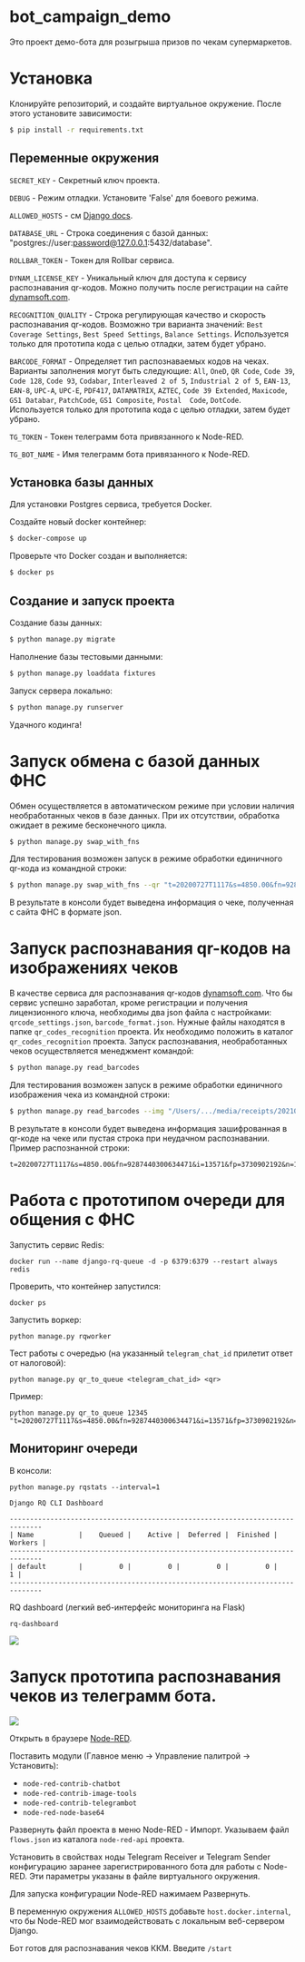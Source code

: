 # bot_campaign_demo

Это проект демо-бота для розыгрыша призов по чекам супермаркетов.

# Установка

Клонируйте репозиторий, и создайте виртуальное окружение. После этого установите зависимости:

```bash
$ pip install -r requirements.txt
```

## Переменные окружения

`SECRET_KEY` - Секретный ключ проекта.

`DEBUG` - Режим отладки. Установите 'False' для боевого режима.

`ALLOWED_HOSTS` - см [Django docs](https://docs.djangoproject.com/en/3.1/ref/settings/#allowed-hosts).

`DATABASE_URL` - Строка соединения с базой данных: "postgres://user:password@127.0.0.1:5432/database".

`ROLLBAR_TOKEN` - Токен для Rollbar сервиса.

`DYNAM_LICENSE_KEY` - Уникальный ключ для доступа к сервису распознавания qr-кодов. Можно получить после регистрации на сайте [dynamsoft.com](https://www.dynamsoft.com).

`RECOGNITION_QUALITY` - Строка регулирующая качество и скорость распознавания qr-кодов. Возможно три варианта значений: `Best Coverage Settings`, `Best Speed Settings`, `Balance Settings`. Используется только для прототипа кода с целью отладки, затем будет убрано.

`BARCODE_FORMAT` - Определяет тип распознаваемых кодов на чеках. Варианты заполнения могут быть следующие: `All`, `OneD`, `QR Code`, `Code 39`, `Code 128`, `Code 93`, `Codabar`, `Interleaved 2 of 5`, `Industrial 2 of 5`, `EAN-13`, `EAN-8`, `UPC-A`, `UPC-E`, `PDF417`, `DATAMATRIX`, `AZTEC`, `Code 39 Extended`, `Maxicode`, `GS1 Databar`, `PatchCode`, `GS1 Composite`, `Postal  Code`, `DotCode`. Используется только для прототипа кода с целью отладки, затем будет убрано.

`TG_TOKEN` - Токен телеграмм бота привязанного к Node-RED.

`TG_BOT_NAME` - Имя телеграмм бота привязанного к Node-RED.


## Установка базы данных

Для установки Postgres сервиса, требуется Docker.

Создайте новый docker контейнер:

```bash
$ docker-compose up
```

Проверьте что Docker создан и выполняется:

```bash
$ docker ps
```

## Создание и запуск проекта

Создание базы данных:

```bash
$ python manage.py migrate
```
Наполнение базы тестовыми данными:

```bash
$ python manage.py loaddata fixtures
```

Запуск сервера локально:

```bash
$ python manage.py runserver
```

Удачного кодинга!


# Запуск обмена с базой данных ФНС

Обмен осуществляется в автоматическом режиме при условии наличия необработанных чеков в базе данных. При их отсутствии, обработка ожидает в режиме бесконечного цикла.

```bash
$ python manage.py swap_with_fns
```

Для тестирования возможен запуск в режиме обработки единичного qr-кода из командной строки:

```bash
$ python manage.py swap_with_fns --qr "t=20200727T1117&s=4850.00&fn=9287440300634471&i=13571&fp=3730902192&n=1"
```
В результате в консоли будет выведена информация о чеке, полученная с сайта ФНС в формате json.


# Запуск распознавания qr-кодов на изображениях чеков

В качестве сервиса для распознавания qr-кодов [dynamsoft.com](https://www.dynamsoft.com). Что бы сервис успешно заработал, кроме регистрации и получения лицензионного ключа, необходимы два json файла с настройками: `qrcode_settings.json`, `barcode_format.json`. Нужные файлы находятся в папке `qr_codes_recognition` проекта. Их необходимо положить в каталог `qr_codes_recognition` проекта.
Запуск распознавания, необработанных чеков осуществляется менеджмент командой:

```bash
$ python manage.py read_barcodes
```

Для тестирования возможен запуск в режиме обработки единичного изображения чека из командной строки:

```bash
$ python manage.py read_barcodes --img "/Users/.../media/receipts/20210430_123506_7RWLprV.jpg"
```

В результате в консоли будет выведена информация зашифрованная в qr-коде на чеке или пустая строка при неудачном распознавании.
Пример распознанной строки:
```
t=20200727T1117&s=4850.00&fn=9287440300634471&i=13571&fp=3730902192&n=1
```


# Работа с прототипом очереди для общения с ФНС

Запустить сервис Redis:
```
docker run --name django-rq-queue -d -p 6379:6379 --restart always redis
```
Проверить, что контейнер запустился:
```
docker ps
```
Запустить воркер:
```
python manage.py rqworker
```
Тест работы с очередью (на указанный `telegram_chat_id` прилетит ответ от налоговой):
```
python manage.py qr_to_queue <telegram_chat_id> <qr>
```
Пример:
```
python manage.py qr_to_queue 12345 "t=20200727T1117&s=4850.00&fn=9287440300634471&i=13571&fp=3730902192&n=1"
```
## Мониторинг очереди
В консоли:
```
python manage.py rqstats --interval=1
```
```
Django RQ CLI Dashboard

------------------------------------------------------------------------------
| Name           |    Queued |    Active |  Deferred |  Finished |   Workers |
------------------------------------------------------------------------------
| default        |         0 |         0 |         0 |         0 |         1 |
------------------------------------------------------------------------------
```
RQ dashboard (легкий веб-интерфейс мониторинга на Flask)
```
rq-dashboard
```

![](https://python-rq.org/img/dashboard.png)

# Запуск прототипа распознавания чеков из телеграмм бота.

![](.assets/node-red-flow.png)

Открыть в браузере [Node-RED](http://127.0.0.1:1880/).

Поставить модули (Главное меню -> Управление палитрой -> Установить):
  - `node-red-contrib-chatbot`
  - `node-red-contrib-image-tools`
  - `node-red-contrib-telegrambot`
  - `node-red-node-base64`

Развернуть файл проекта в меню Node-RED - Импорт. Указываем файл `flows.json` из каталога `node-red-api` проекта.

Установить в свойствах ноды Telegram Receiver и Telegram Sender конфигурацию заранее зарегистрированного бота для работы с Node-RED. Эти параметры указаны в файле виртуального окружения.

Для запуска конфигурации Node-RED нажимаем Развернуть. 

В переменную окружения `ALLOWED_HOSTS` добавьте `host.docker.internal`, что бы Node-RED мог взаимодействовать с локальным веб-сервером Django.

Бот готов для распознавания чеков ККМ. Введите `/start`
